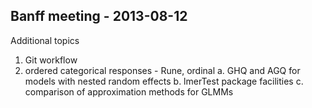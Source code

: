 Banff meeting - 2013-08-12
--------------------------

Additional topics

1. Git workflow
2. ordered categorical responses - Rune, ordinal
    a. GHQ and AGQ for models with nested random effects
	b. lmerTest package facilities
	c. comparison of approximation methods for GLMMs
